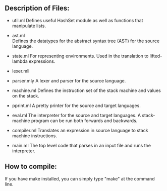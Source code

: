 Description of Files:
---------------------

  - util.ml
      Defines useful HashSet module as well as functions that manipulate lists.
  
  - ast.ml    
      Defines the datatypes for the abstract syntax tree (AST) for
      the source language.

  - state.ml
      For representing environments. Used in the translation to lifted-lambda expressions.

  - lexer.mll
  - parser.mly
      A lexer and parser for the source language.

  - machine.ml
      Defines the instruction set of the stack machine and values on the stack.
  
  - pprint.ml
      A pretty printer for the source and target languages.

  - eval.ml
      The interpreter for the source and target languages. A stack-machine
      program can be run both forwards and backwards.
  
  - compiler.ml
      Translates an expression in source language to stack machine instructions.    

  - main.ml
      The top level code that parses in an input file and runs the interpreter.
  
How to compile:
---------------

  If you have make installed, you can simply type "make" at the
  command line. 
